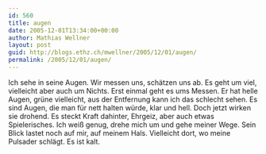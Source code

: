 ```yaml
---
id: 560
title: augen
date: 2005-12-01T13:34:00+00:00
author: Mathias Wellner
layout: post
guid: http://blogs.ethz.ch/mwellner/2005/12/01/augen/
permalink: /2005/12/01/augen/
---
```

Ich sehe in seine Augen. Wir messen uns, schätzen uns ab. Es geht um viel, vielleicht aber auch um Nichts. Erst einmal geht es ums Messen. Er hat helle Augen, grüne vielleicht, aus der Entfernung kann ich das schlecht sehen. Es sind Augen, die man für nett halten würde, klar und hell. Doch jetzt wirken sie drohend. Es steckt Kraft dahinter, Ehrgeiz, aber auch etwas Spielerisches. Ich weiß genug, drehe mich um und gehe meiner Wege. Sein Blick lastet noch auf mir, auf meinem Hals. Vielleicht dort, wo meine Pulsader schlägt. Es ist kalt.